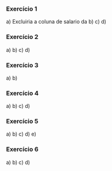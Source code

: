 ### Exercício 1
a) Excluiria a coluna de salario da 
b)
c)
d)

### Exercício 2
a)
b)
c)
d)

### Exercício 3
a)
b)

### Exercício 4
a)
b)
c)
d)

### Exercício 5
a)
b)
c)
d)
e)

### Exercício 6
a)
b)
c)
d)